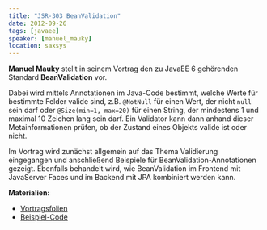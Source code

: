 ```yaml
---
title: "JSR-303 BeanValidation"
date: 2012-09-26
tags: [javaee]
speaker: [manuel_mauky]
location: saxsys
---
```


**Manuel Mauky** stellt in seinem Vortrag den zu JavaEE 6 gehörenden Standard **BeanValidation** vor.

Dabei wird mittels Annotationen im Java-Code bestimmt, welche Werte für bestimmte Felder valide sind, z.B. `@NotNull`
für einen Wert, der nicht `null` sein darf oder `@Size(min=1, max=20)` für einen String, der mindestens 1 und maximal 10
Zeichen lang sein darf. Ein Validator kann dann anhand dieser Metainformationen prüfen, ob der Zustand eines Objekts
valide ist oder nicht.

Im Vortrag wird zunächst allgemein auf das Thema Validierung eingegangen und anschließend Beispiele für
BeanValidation-Annotationen gezeigt. Ebenfalls behandelt wird, wie BeanValidation im Frontend mit JavaServer Faces und
im Backend mit JPA kombiniert werden kann.

**Materialien:**

- [Vortragsfolien](/downloads/juggr_beanvalidation.pdf)
- [Beispiel-Code](https://github.com/lestard/juggr_BeanValidation)
